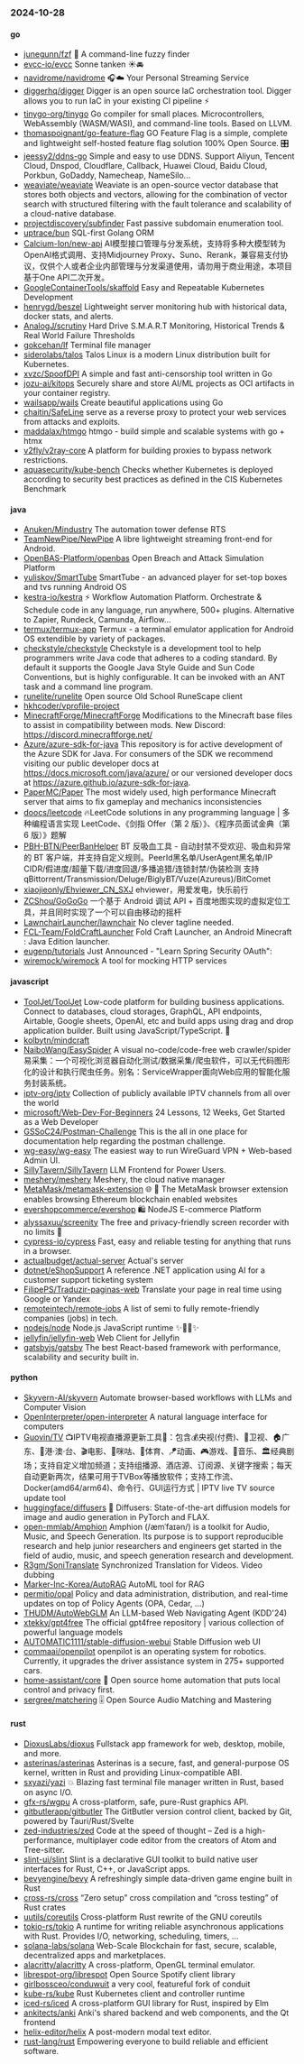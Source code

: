 ### 2024-10-28

#### go
* [junegunn/fzf](https://github.com/junegunn/fzf) 🌸 A command-line fuzzy finder
* [evcc-io/evcc](https://github.com/evcc-io/evcc) Sonne tanken ☀️🚘
* [navidrome/navidrome](https://github.com/navidrome/navidrome) 🎧☁️ Your Personal Streaming Service
* [diggerhq/digger](https://github.com/diggerhq/digger) Digger is an open source IaC orchestration tool. Digger allows you to run IaC in your existing CI pipeline ⚡️
* [tinygo-org/tinygo](https://github.com/tinygo-org/tinygo) Go compiler for small places. Microcontrollers, WebAssembly (WASM/WASI), and command-line tools. Based on LLVM.
* [thomaspoignant/go-feature-flag](https://github.com/thomaspoignant/go-feature-flag) GO Feature Flag is a simple, complete and lightweight self-hosted feature flag solution 100% Open Source. 🎛️
* [jeessy2/ddns-go](https://github.com/jeessy2/ddns-go) Simple and easy to use DDNS. Support Aliyun, Tencent Cloud, Dnspod, Cloudflare, Callback, Huawei Cloud, Baidu Cloud, Porkbun, GoDaddy, Namecheap, NameSilo...
* [weaviate/weaviate](https://github.com/weaviate/weaviate) Weaviate is an open-source vector database that stores both objects and vectors, allowing for the combination of vector search with structured filtering with the fault tolerance and scalability of a cloud-native database​.
* [projectdiscovery/subfinder](https://github.com/projectdiscovery/subfinder) Fast passive subdomain enumeration tool.
* [uptrace/bun](https://github.com/uptrace/bun) SQL-first Golang ORM
* [Calcium-Ion/new-api](https://github.com/Calcium-Ion/new-api) AI模型接口管理与分发系统，支持将多种大模型转为OpenAI格式调用、支持Midjourney Proxy、Suno、Rerank，兼容易支付协议，仅供个人或者企业内部管理与分发渠道使用，请勿用于商业用途，本项目基于One API二次开发。
* [GoogleContainerTools/skaffold](https://github.com/GoogleContainerTools/skaffold) Easy and Repeatable Kubernetes Development
* [henrygd/beszel](https://github.com/henrygd/beszel) Lightweight server monitoring hub with historical data, docker stats, and alerts.
* [AnalogJ/scrutiny](https://github.com/AnalogJ/scrutiny) Hard Drive S.M.A.R.T Monitoring, Historical Trends & Real World Failure Thresholds
* [gokcehan/lf](https://github.com/gokcehan/lf) Terminal file manager
* [siderolabs/talos](https://github.com/siderolabs/talos) Talos Linux is a modern Linux distribution built for Kubernetes.
* [xvzc/SpoofDPI](https://github.com/xvzc/SpoofDPI) A simple and fast anti-censorship tool written in Go
* [jozu-ai/kitops](https://github.com/jozu-ai/kitops) Securely share and store AI/ML projects as OCI artifacts in your container registry.
* [wailsapp/wails](https://github.com/wailsapp/wails) Create beautiful applications using Go
* [chaitin/SafeLine](https://github.com/chaitin/SafeLine) serve as a reverse proxy to protect your web services from attacks and exploits.
* [maddalax/htmgo](https://github.com/maddalax/htmgo) htmgo - build simple and scalable systems with go + htmx
* [v2fly/v2ray-core](https://github.com/v2fly/v2ray-core) A platform for building proxies to bypass network restrictions.
* [aquasecurity/kube-bench](https://github.com/aquasecurity/kube-bench) Checks whether Kubernetes is deployed according to security best practices as defined in the CIS Kubernetes Benchmark

#### java
* [Anuken/Mindustry](https://github.com/Anuken/Mindustry) The automation tower defense RTS
* [TeamNewPipe/NewPipe](https://github.com/TeamNewPipe/NewPipe) A libre lightweight streaming front-end for Android.
* [OpenBAS-Platform/openbas](https://github.com/OpenBAS-Platform/openbas) Open Breach and Attack Simulation Platform
* [yuliskov/SmartTube](https://github.com/yuliskov/SmartTube) SmartTube - an advanced player for set-top boxes and tvs running Android OS
* [kestra-io/kestra](https://github.com/kestra-io/kestra) ⚡ Workflow Automation Platform. Orchestrate & Schedule code in any language, run anywhere, 500+ plugins. Alternative to Zapier, Rundeck, Camunda, Airflow...
* [termux/termux-app](https://github.com/termux/termux-app) Termux - a terminal emulator application for Android OS extendible by variety of packages.
* [checkstyle/checkstyle](https://github.com/checkstyle/checkstyle) Checkstyle is a development tool to help programmers write Java code that adheres to a coding standard. By default it supports the Google Java Style Guide and Sun Code Conventions, but is highly configurable. It can be invoked with an ANT task and a command line program.
* [runelite/runelite](https://github.com/runelite/runelite) Open source Old School RuneScape client
* [hkhcoder/vprofile-project](https://github.com/hkhcoder/vprofile-project)
* [MinecraftForge/MinecraftForge](https://github.com/MinecraftForge/MinecraftForge) Modifications to the Minecraft base files to assist in compatibility between mods. New Discord: https://discord.minecraftforge.net/
* [Azure/azure-sdk-for-java](https://github.com/Azure/azure-sdk-for-java) This repository is for active development of the Azure SDK for Java. For consumers of the SDK we recommend visiting our public developer docs at https://docs.microsoft.com/java/azure/ or our versioned developer docs at https://azure.github.io/azure-sdk-for-java.
* [PaperMC/Paper](https://github.com/PaperMC/Paper) The most widely used, high performance Minecraft server that aims to fix gameplay and mechanics inconsistencies
* [doocs/leetcode](https://github.com/doocs/leetcode) 🔥LeetCode solutions in any programming language | 多种编程语言实现 LeetCode、《剑指 Offer（第 2 版）》、《程序员面试金典（第 6 版）》题解
* [PBH-BTN/PeerBanHelper](https://github.com/PBH-BTN/PeerBanHelper) BT 反吸血工具 - 自动封禁不受欢迎、吸血和异常的 BT 客户端，并支持自定义规则。PeerId黑名单/UserAgent黑名单/IP CIDR/假进度/超量下载/进度回退/多播追猎/连锁封禁/伪装检测 支持 qBittorrent/Transmission/Deluge/BiglyBT/Vuze(Azureus)/BitComet
* [xiaojieonly/Ehviewer_CN_SXJ](https://github.com/xiaojieonly/Ehviewer_CN_SXJ) ehviewer，用爱发电，快乐前行
* [ZCShou/GoGoGo](https://github.com/ZCShou/GoGoGo) 一个基于 Android 调试 API + 百度地图实现的虚拟定位工具，并且同时实现了一个可以自由移动的摇杆
* [LawnchairLauncher/lawnchair](https://github.com/LawnchairLauncher/lawnchair) No clever tagline needed.
* [FCL-Team/FoldCraftLauncher](https://github.com/FCL-Team/FoldCraftLauncher) Fold Craft Launcher, an Android Minecraft : Java Edition launcher.
* [eugenp/tutorials](https://github.com/eugenp/tutorials) Just Announced - "Learn Spring Security OAuth":
* [wiremock/wiremock](https://github.com/wiremock/wiremock) A tool for mocking HTTP services

#### javascript
* [ToolJet/ToolJet](https://github.com/ToolJet/ToolJet) Low-code platform for building business applications. Connect to databases, cloud storages, GraphQL, API endpoints, Airtable, Google sheets, OpenAI, etc and build apps using drag and drop application builder. Built using JavaScript/TypeScript. 🚀
* [kolbytn/mindcraft](https://github.com/kolbytn/mindcraft)
* [NaiboWang/EasySpider](https://github.com/NaiboWang/EasySpider) A visual no-code/code-free web crawler/spider易采集：一个可视化浏览器自动化测试/数据采集/爬虫软件，可以无代码图形化的设计和执行爬虫任务。别名：ServiceWrapper面向Web应用的智能化服务封装系统。
* [iptv-org/iptv](https://github.com/iptv-org/iptv) Collection of publicly available IPTV channels from all over the world
* [microsoft/Web-Dev-For-Beginners](https://github.com/microsoft/Web-Dev-For-Beginners) 24 Lessons, 12 Weeks, Get Started as a Web Developer
* [GSSoC24/Postman-Challenge](https://github.com/GSSoC24/Postman-Challenge) This is the all in one place for documentation help regarding the postman challenge.
* [wg-easy/wg-easy](https://github.com/wg-easy/wg-easy) The easiest way to run WireGuard VPN + Web-based Admin UI.
* [SillyTavern/SillyTavern](https://github.com/SillyTavern/SillyTavern) LLM Frontend for Power Users.
* [meshery/meshery](https://github.com/meshery/meshery) Meshery, the cloud native manager
* [MetaMask/metamask-extension](https://github.com/MetaMask/metamask-extension) 🌐 🔌 The MetaMask browser extension enables browsing Ethereum blockchain enabled websites
* [evershopcommerce/evershop](https://github.com/evershopcommerce/evershop) 🛍️ NodeJS E-commerce Platform
* [alyssaxuu/screenity](https://github.com/alyssaxuu/screenity) The free and privacy-friendly screen recorder with no limits 🎥
* [cypress-io/cypress](https://github.com/cypress-io/cypress) Fast, easy and reliable testing for anything that runs in a browser.
* [actualbudget/actual-server](https://github.com/actualbudget/actual-server) Actual's server
* [dotnet/eShopSupport](https://github.com/dotnet/eShopSupport) A reference .NET application using AI for a customer support ticketing system
* [FilipePS/Traduzir-paginas-web](https://github.com/FilipePS/Traduzir-paginas-web) Translate your page in real time using Google or Yandex
* [remoteintech/remote-jobs](https://github.com/remoteintech/remote-jobs) A list of semi to fully remote-friendly companies (jobs) in tech.
* [nodejs/node](https://github.com/nodejs/node) Node.js JavaScript runtime ✨🐢🚀✨
* [jellyfin/jellyfin-web](https://github.com/jellyfin/jellyfin-web) Web Client for Jellyfin
* [gatsbyjs/gatsby](https://github.com/gatsbyjs/gatsby) The best React-based framework with performance, scalability and security built in.

#### python
* [Skyvern-AI/skyvern](https://github.com/Skyvern-AI/skyvern) Automate browser-based workflows with LLMs and Computer Vision
* [OpenInterpreter/open-interpreter](https://github.com/OpenInterpreter/open-interpreter) A natural language interface for computers
* [Guovin/TV](https://github.com/Guovin/TV) 📺IPTV电视直播源更新工具🚀：包含💰央视(付费)、📡卫视、🏠广东、🌊港·澳·台、🎬电影、🎥咪咕、🏀体育、🪁动画、🎮游戏、🎵音乐、🏛经典剧场；支持自定义增加频道；支持组播源、酒店源、订阅源、关键字搜索；每天自动更新两次，结果可用于TVBox等播放软件；支持工作流、Docker(amd64/arm64)、命令行、GUI运行方式 | IPTV live TV source update tool
* [huggingface/diffusers](https://github.com/huggingface/diffusers) 🤗 Diffusers: State-of-the-art diffusion models for image and audio generation in PyTorch and FLAX.
* [open-mmlab/Amphion](https://github.com/open-mmlab/Amphion) Amphion (/æmˈfaɪən/) is a toolkit for Audio, Music, and Speech Generation. Its purpose is to support reproducible research and help junior researchers and engineers get started in the field of audio, music, and speech generation research and development.
* [R3gm/SoniTranslate](https://github.com/R3gm/SoniTranslate) Synchronized Translation for Videos. Video dubbing
* [Marker-Inc-Korea/AutoRAG](https://github.com/Marker-Inc-Korea/AutoRAG) AutoML tool for RAG
* [permitio/opal](https://github.com/permitio/opal) Policy and data administration, distribution, and real-time updates on top of Policy Agents (OPA, Cedar, ...)
* [THUDM/AutoWebGLM](https://github.com/THUDM/AutoWebGLM) An LLM-based Web Navigating Agent (KDD'24)
* [xtekky/gpt4free](https://github.com/xtekky/gpt4free) The official gpt4free repository | various collection of powerful language models
* [AUTOMATIC1111/stable-diffusion-webui](https://github.com/AUTOMATIC1111/stable-diffusion-webui) Stable Diffusion web UI
* [commaai/openpilot](https://github.com/commaai/openpilot) openpilot is an operating system for robotics. Currently, it upgrades the driver assistance system in 275+ supported cars.
* [home-assistant/core](https://github.com/home-assistant/core) 🏡 Open source home automation that puts local control and privacy first.
* [sergree/matchering](https://github.com/sergree/matchering) 🎚️ Open Source Audio Matching and Mastering

#### rust
* [DioxusLabs/dioxus](https://github.com/DioxusLabs/dioxus) Fullstack app framework for web, desktop, mobile, and more.
* [asterinas/asterinas](https://github.com/asterinas/asterinas) Asterinas is a secure, fast, and general-purpose OS kernel, written in Rust and providing Linux-compatible ABI.
* [sxyazi/yazi](https://github.com/sxyazi/yazi) 💥 Blazing fast terminal file manager written in Rust, based on async I/O.
* [gfx-rs/wgpu](https://github.com/gfx-rs/wgpu) A cross-platform, safe, pure-Rust graphics API.
* [gitbutlerapp/gitbutler](https://github.com/gitbutlerapp/gitbutler) The GitButler version control client, backed by Git, powered by Tauri/Rust/Svelte
* [zed-industries/zed](https://github.com/zed-industries/zed) Code at the speed of thought – Zed is a high-performance, multiplayer code editor from the creators of Atom and Tree-sitter.
* [slint-ui/slint](https://github.com/slint-ui/slint) Slint is a declarative GUI toolkit to build native user interfaces for Rust, C++, or JavaScript apps.
* [bevyengine/bevy](https://github.com/bevyengine/bevy) A refreshingly simple data-driven game engine built in Rust
* [cross-rs/cross](https://github.com/cross-rs/cross) “Zero setup” cross compilation and “cross testing” of Rust crates
* [uutils/coreutils](https://github.com/uutils/coreutils) Cross-platform Rust rewrite of the GNU coreutils
* [tokio-rs/tokio](https://github.com/tokio-rs/tokio) A runtime for writing reliable asynchronous applications with Rust. Provides I/O, networking, scheduling, timers, ...
* [solana-labs/solana](https://github.com/solana-labs/solana) Web-Scale Blockchain for fast, secure, scalable, decentralized apps and marketplaces.
* [alacritty/alacritty](https://github.com/alacritty/alacritty) A cross-platform, OpenGL terminal emulator.
* [librespot-org/librespot](https://github.com/librespot-org/librespot) Open Source Spotify client library
* [girlbossceo/conduwuit](https://github.com/girlbossceo/conduwuit) a very cool, featureful fork of conduit
* [kube-rs/kube](https://github.com/kube-rs/kube) Rust Kubernetes client and controller runtime
* [iced-rs/iced](https://github.com/iced-rs/iced) A cross-platform GUI library for Rust, inspired by Elm
* [ankitects/anki](https://github.com/ankitects/anki) Anki's shared backend and web components, and the Qt frontend
* [helix-editor/helix](https://github.com/helix-editor/helix) A post-modern modal text editor.
* [rust-lang/rust](https://github.com/rust-lang/rust) Empowering everyone to build reliable and efficient software.
